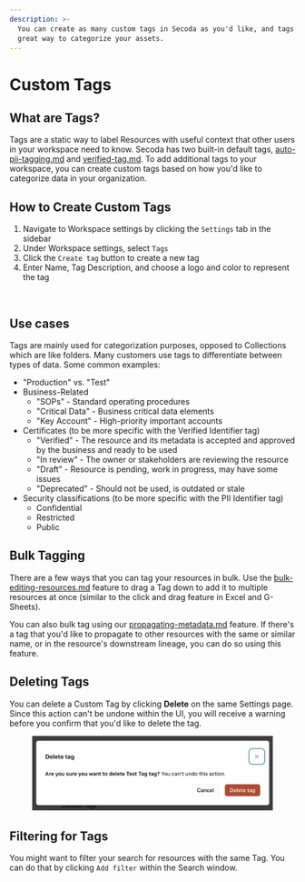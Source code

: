 ```yaml
---
description: >-
  You can create as many custom tags in Secoda as you'd like, and tags are a
  great way to categorize your assets.
---
```


# Custom Tags

## What are Tags?

Tags are a static way to label Resources with useful context that other users in your workspace need to know. Secoda has two built-in default tags, [auto-pii-tagging.md](../features/data-governance/auto-pii-tagging.md "mention") and [verified-tag.md](../features/data-governance/verified-tag.md "mention"). To add additional tags to your workspace, you can create custom tags based on how you'd like to categorize data in your organization.

## How to Create Custom Tags

1. Navigate to Workspace settings by clicking the `Settings` tab in the sidebar
2. Under Workspace settings, select `Tags`
3. Click the `Create tag` button to create a new tag
4. Enter Name, Tag Description, and choose a logo and color to represent the tag

<figure><img src="../.gitbook/assets/Kapture 2023-08-23 at 11.11.19 (1).gif" alt=""><figcaption></figcaption></figure>

## Use cases

Tags are mainly used for categorization purposes, opposed to Collections which are like folders. Many customers use tags to differentiate between types of data. Some common examples:

* "Production" vs. "Test"
* Business-Related
  * "SOPs" - Standard operating procedures
  * "Critical Data" - Business critical data elements
  * "Key Account" - High-priority important accounts
* Certificates (to be more specific with the Verified Identifier tag)
  * "Verified" - The resource and its metadata is accepted and approved by the business and ready to be used
  * "In review" - The owner or stakeholders are reviewing the resource
  * "Draft" - Resource is pending, work in progress, may have some issues
  * "Deprecated" - Should not be used, is outdated or stale
* Security classifications (to be more specific with the PII Identifier tag)
  * Confidential
  * Restricted
  * Public

## Bulk Tagging

There are a few ways that you can tag your resources in bulk. Use the [bulk-editing-resources.md](editing-metadata/bulk-editing-resources.md "mention") feature to drag a Tag down to add it to multiple resources at once (similar to the click and drag feature in Excel and G-Sheets).

You can also bulk tag using our [propagating-metadata.md](editing-metadata/propagating-metadata.md "mention") feature. If there's a tag that you'd like to propagate to other resources with the same or similar name, or in the resource's downstream lineage, you can do so using this feature.

## Deleting Tags

You can delete a Custom Tag by clicking **Delete** on the same Settings page. Since this action can't be undone within the UI, you will receive a warning before you confirm that you'd like to delete the tag.

<figure><img src="../.gitbook/assets/Screenshot 2023-08-14 at 4.45.44 PM.png" alt=""><figcaption></figcaption></figure>

## Filtering for Tags

You might want to filter your search for resources with the same Tag. You can do that by clicking  `Add filter` within the Search window.

<figure><img src="../.gitbook/assets/Kapture 2023-08-23 at 13.05.21.gif" alt=""><figcaption></figcaption></figure>
